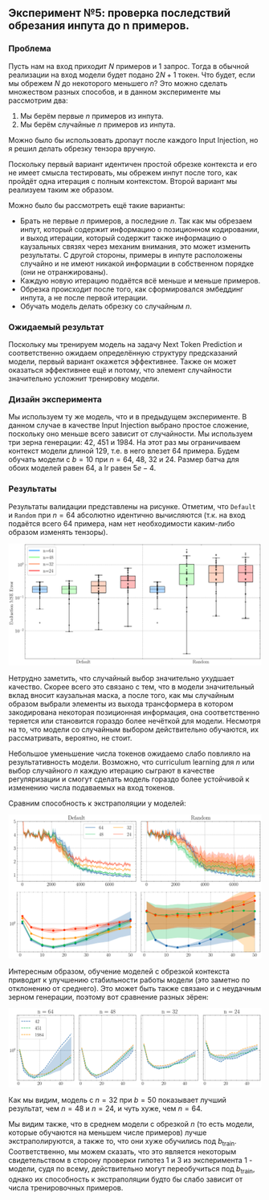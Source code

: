 ## Эксперимент №5: проверка последствий обрезания инпута до n примеров.

### Проблема

Пусть нам на вход приходит $N$ примеров и $1$ запрос. Тогда в обычной реализации на вход модели будет подано $2N + 1$ токен. Что будет, если мы обрежем $N$ до некоторого меньшего $n$? Это можно сделать множеством разных способов, и в данном эксперименте мы рассмотрим два:

1. Мы берём первые $n$ примеров из инпута.
2. Мы берём случайные $n$ примеров из инпута.

Можно было бы использовать дропаут после каждого Input Injection, но я решил делать обрезку тензора вручную.

Поскольку первый вариант идентичен простой обрезке контекста и его не имеет смысла тестировать, мы обрежем инпут после того, как пройдёт одна итерация с полным контекстом. Второй вариант мы реализуем таким же образом. 

Можно было бы рассмотреть ещё такие варианты:

- Брать не первые $n$ примеров, а последние $n$. Так как мы обрезаем инпут, который содержит информацию о позиционном кодировании, и выход итерации, который содержит также информацию о каузальных связях через механим внимания, это может изменить результаты. С другой стороны, примеры в инпуте расположены случайно и не имеют никакой информации в собственном порядке (они не отранжированы).
- Каждую новую итерацию подаётся всё меньше и меньше примеров.
- Обрезка происходит после того, как сформировался эмбеддинг инпута, а не после первой итерации.
- Обучать модель делать обрезку со случайным $n$.

### Ожидаемый результат

Поскольку мы тренируем модель на задачу Next Token Prediction и соответственно ожидаем определённую структуру предсказаний модели, первый вариант окажется эффективнее. Также он может оказаться эффективнее ещё и потому, что элемент случайности значительно усложнит тренировку модели.

### Дизайн эксперимента

Мы используем ту же модель, что и в предыдущем эксперименте. В данном случае в качестве Input Injection выбрано простое сложение, поскольку оно меньше всего зависит от случайности. Мы используем три зерна генерации: $42$, $451$ и $1984$. На этот раз мы ограничиваем контекст модели длиной $129$, т.е. в него влезет $64$ примера. Будем обучать модели с $b = 10$ при $n = 64$, $48$, $32$ и $24$. Размер батча для обоих моделей равен $64$, а $\text{lr}$ равен $5e-4$.

### Результаты

Результаты валидации представлены на рисунке. Отметим, что `Default` и `Random` при $n = 64$ абсолютно идентично вычисляются (т.к. на вход подаётся всего 64 примера, нам нет необходимости каким-либо образом изменять тензоры).

![](./performance%201.svg)

Нетрудно заметить, что случайный выбор значительно ухудшает качество. Скорее всего это связано с тем, что в модели значительный вклад вносит каузальная маска, а после того, как мы случайным образом выбрали элементы из выхода трансформера в котором закодирована некоторая позиционная информация, она соответственно теряется или становится гораздо более нечёткой для модели. Несмотря на то, что модели со случайным выбором действительно обучаются, их рассматривать, вероятно, не стоит.

Небольшое уменьшение числа токенов ожидаемо слабо повлияло на результативность модели. Возможно, что curriculum learning для $n$ или выбор случайного $n$ каждую итерацию сыграют в качестве регуляризации и смогут сделать модель гораздо более устойчивой к изменению числа подаваемых на вход токенов.

Сравним способность к экстраполяции у моделей:

![](./loss%20comparison.svg)

Интересным образом, обучение моделей с обрезкой контекста приводит к улучшению стабильности работы модели (это заметно по отклонению от среднего). Это может быть также связано и с неудачным зерном генерации, поэтому вот сравнение разных зёрен:

![](./extrap%20comparison.svg)

Как мы видим, модель с $n = 32$ при $b = 50$ показывает лучший результат, чем $n = 48$ и $n = 24$, и чуть хуже, чем $n = 64$.

Мы видим также, что в среднем модели с обрезкой $n$ (то есть модели, которые обучаются на меньшем числе примеров) лучше экстраполируются, а также то, что они хуже обучились под $b_{\text{train}}$. Соответственно, мы можем сказать, что это является некоторым свидетельством в сторону проверки гипотез 1 и 3 из эксперимента 1 - модели, судя по всему, действительно могут переобучиться под $b_{\text{train}}$, однако их способность к экстраполяции будто бы слабо зависит от числа тренировочных примеров.